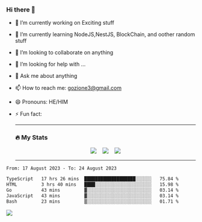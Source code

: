 ### Hi there 👋

<!--
**charlieScript/charlieScript** is a ✨ _special_ ✨ repository because its `README.md` (this file) appears on your GitHub profile.

Here are some ideas to get you started: -->

- 🔭 I’m currently working on Exciting stuff
- 🌱 I’m currently learning NodeJS,NestJS, BlockChain, and oother random stuff
- 👯 I’m looking to collaborate on anything
- 🤔 I’m looking for help with ...
- 💬 Ask me about anything
- 📫 How to reach me: gozione3@gmail.com
- 😄 Pronouns: HE/HIM
- ⚡ Fun fact:


  ---

  ### :fire: My Stats

  <div id="stats" align="center">
  <img src="http://github-readme-streak-stats.herokuapp.com?user=charlieScript&theme=dark&date_format=M%20j%5B%2C%20Y%5D" />&nbsp;&nbsp;&nbsp;
  <img src="https://github-readme-stats.vercel.app/api/top-langs/?username=charlieScript&layout=compact&theme=vision-friendly-dark"/>&nbsp;&nbsp;&nbsp;
  <img src="https://github-readme-stats.vercel.app/api?username=charlieScript&show_icons=true&theme=radical"/>
  </div>

  ---



<!--START_SECTION:waka-->

```txt
From: 17 August 2023 - To: 24 August 2023

TypeScript   17 hrs 26 mins  ███████████████████░░░░░░   75.84 %
HTML         3 hrs 40 mins   ████░░░░░░░░░░░░░░░░░░░░░   15.98 %
Go           43 mins         ▓░░░░░░░░░░░░░░░░░░░░░░░░   03.14 %
JavaScript   43 mins         ▓░░░░░░░░░░░░░░░░░░░░░░░░   03.14 %
Bash         23 mins         ▒░░░░░░░░░░░░░░░░░░░░░░░░   01.71 %
```

<!--END_SECTION:waka-->
![](https://komarev.com/ghpvc/?username=charlieScript)
